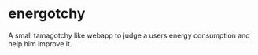 energotchy
==========

A small tamagotchy like webapp to judge a users energy consumption and help him improve it.
